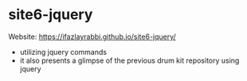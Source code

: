 # site6-jquery
Website: https://ifazlayrabbi.github.io/site6-jquery/

- utilizing jquery commands 
- it also presents a glimpse of the previous drum kit repository using jquery
